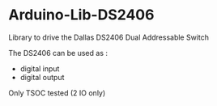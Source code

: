 Arduino-Lib-DS2406
==================
Library to drive the Dallas DS2406 Dual Addressable Switch

The DS2406 can be used as :
- digital input
- digital output

Only TSOC tested (2 IO only)
